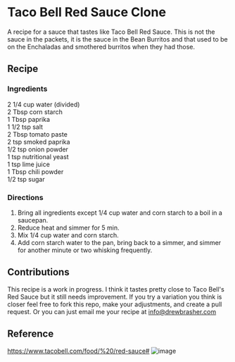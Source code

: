 # Taco Bell Red Sauce Clone
A recipe for a sauce that tastes like Taco Bell Red Sauce. This is not the sauce in the packets, it is the sauce in the Bean Burritos and that used to be on the Enchaladas and smothered burritos when they had those.

## Recipe
### Ingredients
2 1/4 cup water (divided) <br>
2 Tbsp corn starch <br>
1 Tbsp paprika <br>
1 1/2 tsp salt <br>
2 Tbsp tomato paste <br>
2 tsp smoked paprika <br>
1/2 tsp onion powder <br>
1 tsp nutritional yeast <br>
1 tsp lime juice <br>
1 Tbsp chili powder <br>
1/2 tsp sugar

### Directions
1. Bring all ingredients except 1/4 cup water and corn starch to a boil in a saucepan.
2. Reduce heat and simmer for 5 min.
3. Mix 1/4 cup water and corn starch.
4. Add corn starch water to the pan, bring back to a simmer, and simmer for another minute or two whisking frequently.

## Contributions
This recipe is a work in progress. I think it tastes pretty close to Taco Bell's Red Sauce but it still needs improvement. If you try a variation you think is closer feel free to fork this repo, make your adjustments, and create a pull request. Or you can just email me your recipe at info@drewbrasher.com

## Reference
https://www.tacobell.com/food/%20/red-sauce#
![image](https://user-images.githubusercontent.com/9272802/180339401-5d772cfd-6e2b-456f-b19a-9cde90e1ddd2.png)
